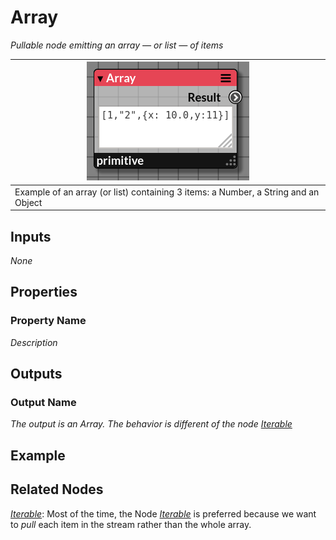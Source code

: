 # Array

_Pullable node emitting an array &mdash; or list &mdash; of items_

| ![Array](img/array.png) |
|------------------------|
|Example of an array (or list) containing 3 items: a Number, a String and an Object|


## Inputs

_None_

## Properties
   
### Property Name

_Description_

## Outputs

### Output Name

_The output is an Array. The behavior is different of the node [Iterable](./iterable.md)_

## Example
## Related Nodes

_[Iterable](./iterable.md)_: Most of the time, the Node _[Iterable](./iterable.md)_ is preferred because we want to _pull_ each item in the stream rather than the whole array.
